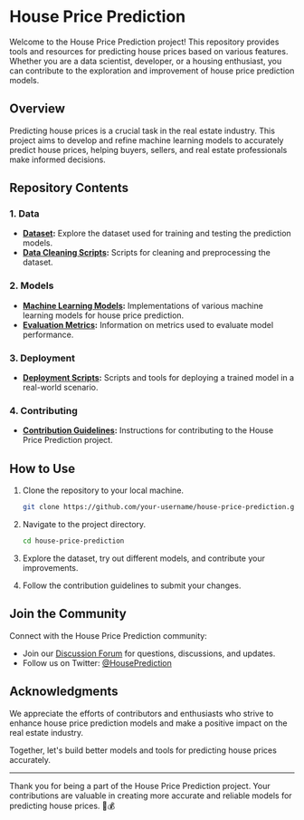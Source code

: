 # House Price Prediction

Welcome to the House Price Prediction project! This repository provides tools and resources for predicting house prices based on various features. Whether you are a data scientist, developer, or a housing enthusiast, you can contribute to the exploration and improvement of house price prediction models.

## Overview

Predicting house prices is a crucial task in the real estate industry. This project aims to develop and refine machine learning models to accurately predict house prices, helping buyers, sellers, and real estate professionals make informed decisions.

## Repository Contents

### 1. Data

- **[Dataset](data/):** Explore the dataset used for training and testing the prediction models.
- **[Data Cleaning Scripts](data/cleaning/):** Scripts for cleaning and preprocessing the dataset.

### 2. Models

- **[Machine Learning Models](models/):** Implementations of various machine learning models for house price prediction.
- **[Evaluation Metrics](models/evaluation_metrics.md):** Information on metrics used to evaluate model performance.

### 3. Deployment

- **[Deployment Scripts](deployment/):** Scripts and tools for deploying a trained model in a real-world scenario.

### 4. Contributing

- **[Contribution Guidelines](CONTRIBUTING.md):** Instructions for contributing to the House Price Prediction project.

## How to Use

1. Clone the repository to your local machine.

   ```bash
   git clone https://github.com/your-username/house-price-prediction.git
   ```

2. Navigate to the project directory.

   ```bash
   cd house-price-prediction
   ```

3. Explore the dataset, try out different models, and contribute your improvements.

4. Follow the contribution guidelines to submit your changes.

## Join the Community

Connect with the House Price Prediction community:

- Join our [Discussion Forum](#) for questions, discussions, and updates.
- Follow us on Twitter: [@HousePrediction](https://twitter.com/HousePrediction)

## Acknowledgments

We appreciate the efforts of contributors and enthusiasts who strive to enhance house price prediction models and make a positive impact on the real estate industry.

Together, let's build better models and tools for predicting house prices accurately.

---

Thank you for being a part of the House Price Prediction project. Your contributions are valuable in creating more accurate and reliable models for predicting house prices. 🏡💰